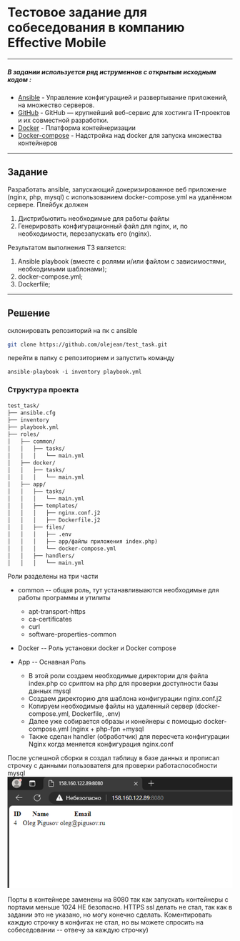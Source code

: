 
# Тестовое задание для собеседования в компанию Effective Mobile
***


#####  В задании используется ряд иструменнов с открытым исходным кодом :
- [Ansible](https://www.ansible.com/) - Управление конфигурацией и развертывание приложений, на множество серверов.
- [GitHub](https://github.com/olejean/devops-diplom) - GitHub — крупнейший веб-сервис для хостинга IT-проектов и их совместной разработки.
- [Docker](https://www.docker.com/) - Платформа контейнеризации 
- [Docker-compose](https://www.docker.com/) - Надстройка над docker  для запуска множества контейнеров
***
## Задание 
Разработать ansible, запускающий докеризированное веб приложение (nginx, php, mysql) с использованием docker-compose.yml на удалённом сервере.
Плейбук должен
1. Дистрибьютить необходимые для работы файлы
2. Генерировать конфигурационный файл для nginx, и, по необходимости,
перезапускать его (nginx).

Результатом выполнения ТЗ является:
1. Ansible playbook (вместе с ролями и/или файлом с зависимостями, необходимыми
шаблонами);
2. docker-compose.yml;
3. Dockerfile;


***


## Решение
склонировать репозиторий на пк с ansible
```sh 
git clone https://github.com/olejean/test_task.git
```


перейти в папку с репозиторием и запустить команду
```
ansible-playbook -i inventory playbook.yml
```
### Структура проекта
```
test_task/
├── ansible.cfg
├── inventory
├── playbook.yml
├── roles/
│   ├── common/
│   │   ├── tasks/
│   │   │   └── main.yml
│   ├── docker/
│   │   ├── tasks/
│   │   │   └── main.yml
│   ├── app/
│   │   ├── tasks/
│   │   │   └── main.yml
│   │   ├── templates/
│   │   │   ├── nginx.conf.j2
│   │   │   ├── Dockerfile.j2
│   │   ├── files/
│   │   │   ├── .env
│   │   │   ├── app/файлы приложения index.php)
│   │   │   └── docker-compose.yml
│   │   ├── handlers/
│   │   │   └── main.yml

```
Роли разделены на три части
- common -- общая роль, тут устанавливыаются необходимые для работы программы и утилиты
    - apt-transport-https
    - ca-certificates
    - curl
    - software-properties-common

- Docker -- Роль установки docker и Docker compose

- App -- Оснавная Роль
   - В этой роли создаем необходимые директории для файла index.php  со сриптом на php  для проверки доступности базы данных mysql 
   - Создаем директорию для шаблона  конфигурации nginx.conf.j2 
   - Копируем необходимые файлы на удаленный сервер (docker-compose.yml, Dockerfile, .env)
   - Далее уже собирается образы и конейнеры с помощью docker-compose.yml (nginx + php-fpn +mysql
   - Также сделан handler (обработчик)  для пересчета конфигурации Nginx  когда меняется   конфигурация nginx.conf
 

После успешной сборки я создал таблицу в базе данных и прописал строчку с данными пользователя для проверки работаспособности mysql
![Mysql](https://github.com/olejean/test_task/blob/985f3c5fe5acdaf1fd47c2c619f2c2705fd98eb6/bd.PNG)



Порты в контейнере заменены на 8080  так как запускать контейнеры с портами меньше 1024   НЕ  безопасно. HTTPS ssl  делать не стал, так как в задании это не указано, но могу конечно сделать.
Коментировать каждую строчку в конфигах не стал, но вы можете спросить на собеседовании -- отвечу за каждую строчку)





